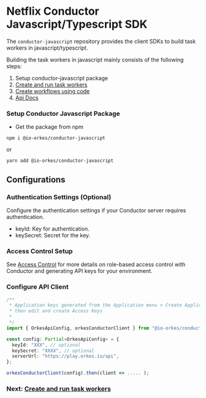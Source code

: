 # Netflix Conductor Javascript/Typescript SDK

The `conductor-javascript` repository provides the client SDKs to build task workers in javascript/typescript.

Building the task workers in javascript mainly consists of the following steps:

1. Setup conductor-javascript package
2. [Create and run task workers](workers_sdk.md)
3. [Create workflows using code](workflow_sdk.md)
4. [Api Docs](docs/api/README.md)
   
### Setup Conductor Javascript Package

* Get the package from npm

```shell
npm i @io-orkes/conductor-javascript
```
or

```shell
yarn add @io-orkes/conductor-javascript
```

## Configurations

### Authentication Settings (Optional)
Configure the authentication settings if your Conductor server requires authentication.
* keyId: Key for authentication.
* keySecret: Secret for the key.

### Access Control Setup
See [Access Control](https://orkes.io/content/docs/getting-started/concepts/access-control) for more details on role-based access control with Conductor and generating API keys for your environment.

### Configure API Client

```typescript
/**
 * Application keys generated from the Application menu > Create Application
 * then edit and create Access Keys
 *
 */
import { OrkesApiConfig, orkesConductorClient } from "@io-orkes/conductor-javascript";

const config: Partial<OrkesApiConfig> = {
  keyId: "XXX", // optional
  keySecret: "XXXX", // optional
  serverUrl: "https://play.orkes.io/api",
};

orkesConductorClient(config).then(client => ..... );

```

### Next: [Create and run task workers](workers_sdk.md)
